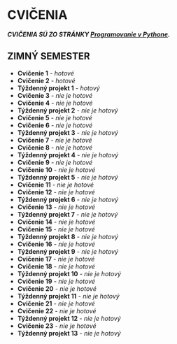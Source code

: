 # CVIČENIA
***CVIČENIA SÚ ZO STRÁNKY [Programovanie v Pythone](https://python.input.sk/index.html).***
## ZIMNÝ SEMESTER
- **Cvičenie 1** - *hotové*
- **Cvičenie 2** - *hotové*
- **Týždenný projekt 1** - *hotový*
- **Cvičenie 3** - *nie je hotové*
- **Cvičenie 4** - *nie je hotové*
- **Týždenný projekt 2** - *nie je hotový*
- **Cvičenie 5** - *nie je hotové*
- **Cvičenie 6** - *nie je hotové*
- **Týždenný projekt 3** - *nie je hotový*
- **Cvičenie 7** - *nie je hotové*
- **Cvičenie 8** - *nie je hotové*
- **Týždenný projekt 4** - *nie je hotový*
- **Cvičenie 9** - *nie je hotové*
- **Cvičenie 10** - *nie je hotové*
- **Týždenný projekt 5** - *nie je hotový*
- **Cvičenie 11** - *nie je hotové*
- **Cvičenie 12** - *nie je hotové*
- **Týždenný projekt 6** - *nie je hotový*
- **Cvičenie 13** - *nie je hotové*
- **Týždenný projekt 7** - *nie je hotový*
- **Cvičenie 14** - *nie je hotové*
- **Cvičenie 15** - *nie je hotové*
- **Týždenný projekt 8** - *nie je hotový*
- **Cvičenie 16** - *nie je hotové*
- **Týždenný projekt 9** - *nie je hotový*
- **Cvičenie 17** - *nie je hotové*
- **Cvičenie 18** - *nie je hotové*
- **Týždenný projekt 10** - *nie je hotový*
- **Cvičenie 19** - *nie je hotové*
- **Cvičenie 20** - *nie je hotové*
- **Týždenný projekt 11** - *nie je hotový*
- **Cvičenie 21** - *nie je hotové*
- **Cvičenie 22** - *nie je hotové*
- **Týždenný projekt 12** - *nie je hotový*
- **Cvičenie 23** - *nie je hotové*
- **Týždenný projekt 13** - *nie je hotový*